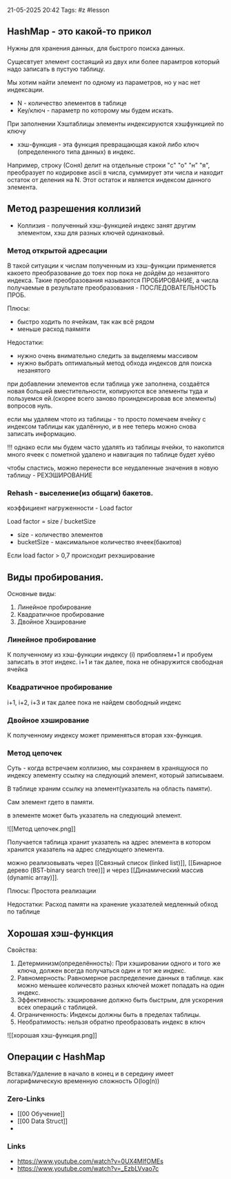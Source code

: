 21-05-2025 20:42
Tags: #z #lesson 
## HashMap - это какой-то прикол

Нужны для хранения данных, для быстрого поиска данных.

Сущесвтует элемент состаящий из двух или более парамтров который надо записать в пустую таблицу.

Мы хотим найти элемент по одному из параметров, но у нас нет индексации.
- N - количество элементов в таблице
- Key/ключ - параметр по которому мы будем искать.

При заполнении Хэштаблицы элементы индексируются хэшфункцией по ключу

- хэш-функция - эта функция превращающая какой либо ключ (определенного типа данных) в индекс.

Например, строку (Соня) делит на отдельные строки "с" "о" "н" "я", преобразует по кодировке ascii в числа, суммирует эти числа и находит остаток от деления на N. Этот остаток и является индексом данного элемента.

## Метод разрешения коллизий

- Коллизия - полученный хэш-функцией индекс занят другим элементом, хэш для разных ключей одинаковый.

### Метод открытой адресации

В такой ситуации к числам полученным из хэш-функции применяется какоето преобразование до тоех пор пока не дойдём до незанятого индекса.
Такие преобразования называются ПРОБИРОВАНИЕ, а числа получаемые в результате преобразования - ПОСЛЕДОВАТЕЛЬНОСТЬ ПРОБ.

Плюсы:
- быстро ходить по ячейкам, так как всё рядом
- меньше расход паямяти

Недостатки:

- нужно очень внимательно следить за выделяемы массивом 
- нужно выбрать оптимальный метод обхода индексов для поиска незанятого

при добавлении элементов если таблица уже заполнена, создаётся новая большей вместительности, копируются все элементы туда и пользуемся ей.(скорее всего заново проиндексировав все элементы)
вопросов нуль.

если мы удаляем чтото из таблицы - то просто помечаем ячейку с индексом таблицы как удалённую, и в нее теперь можно снова записать информацию.

!!! однако если мы будем часто удалять из таблицы ячейки, то накопится много ячеек с пометной удалено и навигация по таблице будет хуёво

чтобы спастись, можно перенести все неудаленные значения в новую таблицу - РЕХЭШИРОВАНИЕ

### Rehash - выселение(из общаги) бакетов.

коэффициент нагруженности - Load factor

Load factor = size / bucketSize
- size - количество элементов
- bucketSize - максимальное количество ячеек(бакитов)

Если load factor > 0,7 происходит рехэширование
## Виды пробирования.

Основные виды:
1. Линейное пробирование
2. Квадратичное пробирование
3. Двойное Хэширование

### Линейное пробирование

К полученному из хэш-функции индексу (i) прибовляем+1 и пробуем записать в этот индекс. i+1 и так далее, пока не обнаружится свободная ячейка

### Квадратичное пробирование

i+1, i+2, i+3 и так далее пока не найдем свободный индекс

### Двойное хэширование

К полученному индексу может применяться вторая хэх-функция.

### Метод цепочек

Суть - когда встречаем коллизию, мы сохраняем в хранящуюся по индексу элементу ссылку на следующий элемент, который записываем.

В таблице храним ссылку на элемент(указатель на область памяти). 

Сам элемент гдето в памяти.

в элементе может быть указатель на следующий элемент.

![[Метод цепочек.png]]

Получается таблица хранит указатель на адрес элемента в котором хранится указатель на адрес следующего элемента.

можно реализовывать через [[Связный список (linked list)]], [[Бинарное дерево (BST-binary search tree)]] и через [[Динамический массив (dynamic array)]].
  
Плюсы:
Простота реализации 

Недостатки:
Расход памяти на хранение указателей
медленный обход по таблице


## Хорошая хэш-функция

Свойства:

1. Детерминизм(определённость):
При хэшировании одного и того же ключа, должен всегда получаться один и тот же индекс.
2. Равномерность:
Равномерное распределение данных в таблице. как можно меньшее количесвто разных ключей может попадать на один индекс.
3. Эффективность:
хэширование должно быть быстрым, для ускорения всех операций с таблицей.
4. Ограниченность:
Индексы должны быть в пределах таблицы.
5. Необратимость:
нельзя обратно преобразовать индекс в ключ

![[хорошая хэш-функция.png]]

## Операции с HashMap

Вставка/Удаление в начало в конец и в середину имеет логарифмическую временную сложность O(log(n))


 


### Zero-Links
- [[00 Обучение]]
- [[00 Data Struct]]
- 


### Links
- https://www.youtube.com/watch?v=0UX4MIfOMEs
- https://www.youtube.com/watch?v=_EzbLVvao7c

